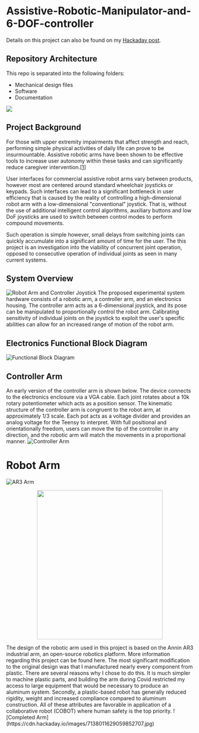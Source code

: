 # Assistive-Robotic-Manipulator-and-6-DOF-controller

Details on this project can also be found on my [Hackaday post](https://hackaday.io/project/181205-assistive-robotic-manipulator-and-6-dof-controller).

## Repository Architecture
This repo is separated into the following folders:
- Mechanical design files
- Software
- Documentation

![](https://drive.google.com/file/d/1MQTKNlysBVVUuPiLPVbzMV4yg6Pk1A4A/view?usp=sharing)

## Project Background
For those with upper extremity impairments that affect strength and reach, performing simple physical activities of daily life can prove to be insurmountable. Assistive robotic arms have been shown to be effective tools to increase user autonomy within these tasks and can significantly reduce caregiver intervention.[[1]](https://pubmed.ncbi.nlm.nih.gov/22275600/) 

User interfaces for commercial assistive robot arms vary between products, however most are centered around standard wheelchair joysticks or keypads. Such interfaces can lead to a significant bottleneck in user efficiency that is caused by the reality of controlling a high-dimensional robot arm with a low-dimensional "conventional" joystick. That is, without the use of additional intelligent control algorithms, auxiliary buttons and low DoF joysticks are used to switch between control modes to perform compound movements. 

 Such operation is simple however, small delays from switching joints can quickly accumulate into a significant amount of time for the user. The this project is an investigation into the viability of concurrent joint operation, opposed to consecutive operation of individual joints as seen in many current systems. 

## System Overview
![Robot Arm and Controller Joystick](https://cdn.hackaday.io/images/5503631629755416228.jpg)
The proposed experimental system hardware consists of a robotic arm, a controller arm, and an electronics housing. The controller arm acts as a 6-dimensional joystick, and its pose can be manipulated to proportionally control the robot arm. Calibrating sensitivity of individual joints on the joystick to exploit the user's specific abilities can allow for an increased range of motion of the robot arm. 

## Electronics Functional Block Diagram
![Functional Block Diagram](https://cdn.hackaday.io/images/384401629052787796.png)

## Controller Arm
An early version of the controller arm is shown below. The device connects to the electronics enclosure via a VGA cable. Each joint rotates about a 10k rotary potentiometer which acts as a position sensor. The kinematic structure of the controller arm is congruent to the robot arm, at approximately 1/3 scale. Each pot acts as a voltage divider and provides an analog voltage for the Teensy to interpret. With full positional and orientationally freedom, users can move the tip of the controller in any direction, and the robotic arm will match the movements in a proportional manner. 
![Controller Arm](https://cdn.hackaday.io/images/9541151629056474718.jpg)

# Robot Arm
![AR3 Arm](https://cdn.hackaday.io/images/1682941629334399808.png)


<p align="center">
  <img width="338" height="400" src="https://cdn.hackaday.io/images/1682941629334399808.png">
</p>
The design of the robotic arm used in this project is based on the Annin AR3 industrial arm, an open-source robotics platform. More information regarding this project can be found here. The most significant modification to the original design was that I manufactured nearly every component from plastic. There are several reasons why I chose to do this. It is much simpler to machine plastic parts, and building the arm during Covid restricted my access to large equipment that would be necessary to produce an aluminum system. Secondly, a plastic-based robot has generally reduced rigidity, weight and increased compliance compared to aluminum construction. All of these attributes are favorable in application of a collaborative robot (COBOT) where human safety is the top priority.
![Completed Arm](https://cdn.hackaday.io/images/7138011629059852707.jpg)
